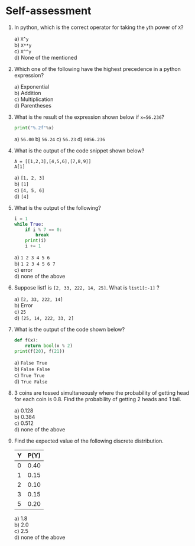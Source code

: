 <p align="center">
<b> <H1> Self-assessment </H1> </b>
</p> 

1. In python, which is the correct operator for taking the ``y``th power of ``X``? <br />

    a) `X^y` <br />
    b) `X**y` <br />
    c) `X^^y` <br />
    d) None of the mentioned

2. Which one of the following have the highest precedence in a python expression?

    a) Exponential <br />
    b) Addition <br />
    c) Multiplication <br />
    d) Parentheses 

3. What is the result of the expression shown below if `x=56.236`?
    ```python
    print("%.2f"%x)
    ```

    a) `56.00` 
    b) `56.24`
    c) `56.23`
    d) `0056.236`

4. What is the output of the code snippet shown below?

    `A = [[1,2,3],[4,5,6],[7,8,9]]` <br />
    `A[1]` <br />

    a) `[1, 2, 3]` <br />
    b) `[1]` <br />
    c) `[4, 5, 6]` <br />
    d) `[4]` <br />

5. What is the output of the following?

    ```python
    i = 1
    while True:
        if i % 7 == 0:
            break
        print(i)
        i += 1
    ```

    a) `1 2 3 4 5 6` <br />
    b) `1 2 3 4 5 6 7` <br />
    c) error <br />
    d) none of the above <br />


6. Suppose list1 is `[2, 33, 222, 14, 25]`. What is `list1[:-1]` ?

    a) `[2, 33, 222, 14]` <br />
    b) Error <br />
    c) `25` <br />
    d) `[25, 14, 222, 33, 2]` <br />

7. What is the output of the code shown below?

    ```python
    def f(x):
        return bool(x % 2)
    print(f(20), f(21))
    ```

    a) `False True` <br />
    b) `False False `<br />
    c) `True True` <br />
    d) `True False` <br />

8. 3 coins are tossed simultaneously where the probability of getting head for each coin is 0.8. Find the probability of getting 2 heads and 1 tail. <br />

    a) 0.128 <br />
    b) 0.384 <br />
    c) 0.512 <br />
    d) none of the above 

9. Find the expected value of the following discrete distribution. <br />

    | Y      | P(Y)  |
    | ------ |:-----:| 
    |0       | 0.40  |
    |1       | 0.15  |
    |2       | 0.10  | 
    |3       | 0.15  | 
    |5       | 0.20  | 


    a) 1.8 <br />
    b) 2.0 <br />
    c) 2.5 <br />
    d) none of the above <br />


